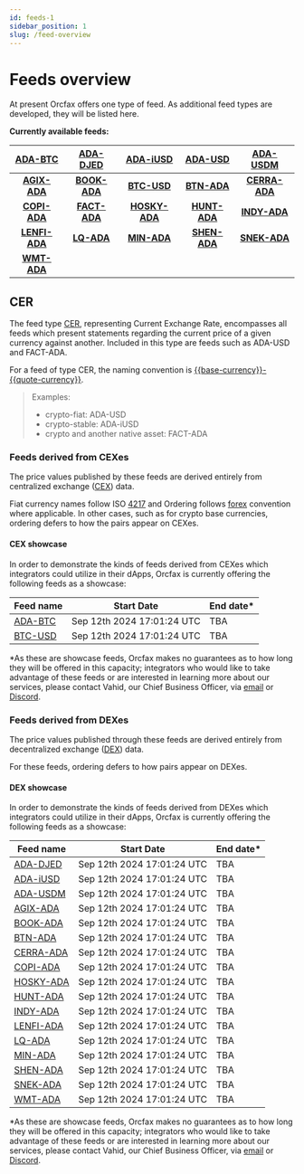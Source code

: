 ```yaml
---
id: feeds-1
sidebar_position: 1
slug: /feed-overview
---
```


# Feeds overview

At present Orcfax offers one type of feed. As additional feed types are
developed, they will be listed here.

**Currently available feeds:**

| [ADA-BTC][adabtc] | [ADA-DJED][adadjed] | [ADA-iUSD][adaiusd] | [ADA-USD][adausd] | [ADA-USDM][adausdm] |
| :---------------: | :-----------------: | :-----------------: | :-------------: | :-----------------: |
| **[AGIX-ADA][agixada]** | **[BOOK-ADA][bookada]** | **[BTC-USD][btcusd]** | **[BTN-ADA][btnada]** | **[CERRA-ADA][cerraada]** |
| **[COPI-ADA][copiada]** | **[FACT-ADA][factada]** | **[HOSKY-ADA][hoskyada]** | **[HUNT-ADA][huntada]** | **[INDY-ADA][indyada]** |
| **[LENFI-ADA][lenfiada]** | **[LQ-ADA][lqada]** | **[MIN-ADA][minada]** | **[SHEN-ADA][shenada]** | **[SNEK-ADA][snekada]** |
| **[WMT-ADA][wmtada]** |  |  |  |  |

[adabtc]: https://explorer.orcfax.io/feeds/CER/ADA-BTC/facts/1003b535-0794-4228-9d6d-917f79ef0f09
[adadjed]: https://explorer.orcfax.io/feeds/CER/ADA-DJED/facts/43661f6a-bb93-41e4-8e7f-b59546202982
[adaiusd]: https://explorer.orcfax.io/feeds/CER/ADA-iUSD/facts/229fb469-1ab8-4a0b-9f45-a2a46fc59ee4
[adausd]: https://explorer.orcfax.io/feeds/CER/ADA-USD/facts/5b0faf77-26b8-454f-b23f-a62305a6a96f
[adausdm]: https://explorer.orcfax.io/feeds/CER/ADA-USDM/facts/4848746e-5aca-4896-85bc-ece90b823a24
[agixada]: https://explorer.orcfax.io/feeds/CER/AGIX-ADA/facts/6d6f3f78-1c30-48ba-bf73-aa9fc2e3b728
[bookada]: https://explorer.orcfax.io/feeds/CER/BOOK-ADA/facts/be6a20c4-c407-4cc0-82b6-4f90a50652dc
[btcusd]: https://explorer.orcfax.io/feeds/CER/BTC-USD/facts/94fa78f2-67d4-4f01-9338-3fe230333da1
[btnada]: https://explorer.orcfax.io/feeds/CER/BTN-ADA/facts/aece723e-3406-4b9f-8ee4-6bb4575439bc
[cerraada]: https://explorer.orcfax.io/feeds/CER/CERRA-ADA/facts/2dd1a457-3da1-4557-9054-66cad03c80d1
[copiada]: https://explorer.orcfax.io/feeds/CER/COPI-ADA/facts/8eb42060-2548-47ac-862e-dfe41e9146cc
[factada]: https://explorer.orcfax.io/feeds/CER/FACT-ADA/facts/2c69145e-3be7-4067-882b-19251b25d8c3
[hoskyada]: https://explorer.orcfax.io/feeds/CER/HOSKY-ADA/facts/f11abcd1-11d5-4f02-b554-1bf8754b70b8
[huntada]: https://explorer.orcfax.io/feeds/CER/HUNT-ADA/facts/ef83cad7-5bf9-4c12-89ae-4448182ed015
[indyada]: https://explorer.orcfax.io/feeds/CER/INDY-ADA/facts/435ad6a5-73de-43d0-b407-ffcd128faaa0
[lenfiada]: https://explorer.orcfax.io/feeds/CER/LENFI-ADA/facts/876fae23-4549-40d2-a53d-683273abd3d4
[lqada]: https://explorer.orcfax.io/feeds/CER/LQ-ADA/facts/c6addb42-9acc-4ab4-aeae-7be80ea240a9
[minada]: https://explorer.orcfax.io/feeds/CER/MIN-ADA/facts/4c567d5f-2d00-4943-9d51-b5ea94bc333e
[shenada]: https://explorer.orcfax.io/feeds/CER/SHEN-ADA/facts/6eeae531-f79d-4076-83d8-6e8a27b94c05
[snekada]: https://explorer.orcfax.io/feeds/CER/SNEK-ADA/facts/2b320c25-859d-4ca6-a88a-307e2d6b8f27
[wmtada]: https://explorer.orcfax.io/feeds/CER/WMT-ADA/facts/8ad34386-6be9-4c12-b069-ce2fb38dc681

## CER

The feed type [CER][cer-1], representing Current Exchange Rate, encompasses all
feeds which present statements regarding the current price of a given currency
against another. Included in this type are feeds such as ADA-USD and FACT-ADA.

For a feed of type CER, the naming convention is
[{{base-currency}}-{{quote-currency}}][cer-2].

>Examples:
>
>* crypto-fiat: ADA-USD
>* crypto-stable: ADA-iUSD
>* crypto and another native asset: FACT-ADA

[cer-1]: https://glossary.orcfax.io/#cer
[cer-2]: https://glossary.orcfax.io/#baseQuote

### Feeds derived from CEXes

The price values published by these feeds are derived entirely from centralized
exchange ([CEX][cex-1]) data.

Fiat currency names follow ISO [4217][cex-2] and Ordering follows [forex][cex-3]
convention where applicable. In other cases, such as for crypto base currencies,
ordering defers to how the pairs appear on CEXes.

[cex-1]: https://glossary.orcfax.io/#cex
[cex-2]: https://en.wikipedia.org/wiki/ISO_4217
[cex-3]: https://tradenation.com/articles/base-currency-and-quote-currency/

#### CEX showcase

In order to demonstrate the kinds of feeds derived from CEXes which integrators
could utilize in their dApps, Orcfax is currently offering the following feeds
as a showcase:

| Feed name | Start Date | End date\* |
| --------- | ---------- | ---------- |
| [ADA-BTC][adabtc] | Sep 12th 2024 17:01:24 UTC | TBA |
| [BTC-USD][btcusd] | Sep 12th 2024 17:01:24 UTC | TBA |

\*As these are showcase feeds, Orcfax makes no guarantees as to how long they will
be offered in this capacity; integrators who would like to take advantage of
these feeds or are interested in learning more about our services, please
contact Vahid, our Chief Business Officer, via [email][email] or
[Discord][discord].

[email]: vahid@orcfax.io
[discord]: https://discord.com/invite/UbAeRuNzDu

### Feeds derived from DEXes

The price values published through these feeds are derived entirely from
decentralized exchange ([DEX][dex-1]) data.

For these feeds, ordering defers to how pairs appear on DEXes.

[dex-1]: https://glossary.orcfax.io/#dex

#### DEX showcase

In order to demonstrate the kinds of feeds derived from DEXes which integrators
could utilize in their dApps, Orcfax is currently offering the following feeds
as a showcase:

| Feed name | Start Date | End date\* |
| --------- | ---------- | ---------- |
| [ADA-DJED][adadjed] | Sep 12th 2024 17:01:24 UTC | TBA |
| [ADA-iUSD][adaiusd] | Sep 12th 2024 17:01:24 UTC | TBA |
| [ADA-USDM][adausdm] | Sep 12th 2024 17:01:24 UTC | TBA |
| [AGIX-ADA][agixada] | Sep 12th 2024 17:01:24 UTC | TBA |
| [BOOK-ADA][bookada] | Sep 12th 2024 17:01:24 UTC | TBA |
| [BTN-ADA][btnada] | Sep 12th 2024 17:01:24 UTC | TBA |
| [CERRA-ADA][cerraada] | Sep 12th 2024 17:01:24 UTC | TBA |
| [COPI-ADA][copiada] | Sep 12th 2024 17:01:24 UTC | TBA |
| [HOSKY-ADA][hoskyada] | Sep 12th 2024 17:01:24 UTC | TBA |
| [HUNT-ADA][huntada] | Sep 12th 2024 17:01:24 UTC | TBA |
| [INDY-ADA][indyada] | Sep 12th 2024 17:01:24 UTC | TBA |
| [LENFI-ADA][lenfiada] | Sep 12th 2024 17:01:24 UTC | TBA |
| [LQ-ADA][lqada] | Sep 12th 2024 17:01:24 UTC | TBA |
| [MIN-ADA][minada] | Sep 12th 2024 17:01:24 UTC | TBA |
| [SHEN-ADA][shenada] | Sep 12th 2024 17:01:24 UTC | TBA |
| [SNEK-ADA][snekada] | Sep 12th 2024 17:01:24 UTC | TBA |
| [WMT-ADA][wmtada] | Sep 12th 2024 17:01:24 UTC | TBA |

\*As these are showcase feeds, Orcfax makes no guarantees as to how long they will
be offered in this capacity; integrators who would like to take advantage of
these feeds or are interested in learning more about our services, please
contact Vahid, our Chief Business Officer, via [email][email] or
[Discord][discord].
